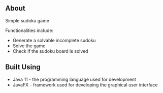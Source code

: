 ## About 

Simple sudoku game 

Functionalities include:
- Generate a solvable incomplete sudoku
- Solve the game
- Check if the sudoku board is solved

## Built Using 

- Java 11 - the programming language used for development
- JavaFX - framework used for developing the graphical user interface


